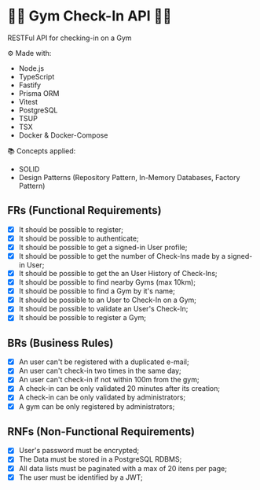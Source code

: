 # 🏋️‍♀️ Gym Check-In API 🏋️‍♂️

RESTFul API for checking-in on a Gym

⚙ Made with:

- Node.js
- TypeScript
- Fastify
- Prisma ORM
- Vitest
- PostgreSQL
- TSUP
- TSX
- Docker & Docker-Compose

📚 Concepts applied:

- SOLID
- Design Patterns (Repository Pattern, In-Memory Databases, Factory Pattern)

## FRs (Functional Requirements)

- [x] It should be possible to register;
- [x] It should be possible to authenticate;
- [x] It should be possible to get a signed-in User profile;
- [x] It should be possible to get the number of Check-Ins made by a signed-in User;
- [x] It should be possible to get the an User History of Check-Ins;
- [x] It should be possible to find nearby Gyms (max 10km);
- [x] It should be possible to find a Gym by it's name;
- [x] It should be possible to an User to Check-In on a Gym;
- [x] It should be possible to validate an User's Check-In;
- [x] It should be possible to register a Gym;

## BRs (Business Rules)

- [x] An user can't be registered with a duplicated e-mail;
- [x] An user can't check-in two times in the same day;
- [x] An user can't check-in if not within 100m from the gym;
- [x] A check-in can be only validated 20 minutes after its creation;
- [x] A check-in can be only validated by administrators;
- [x] A gym can be only registered by administrators;

## RNFs (Non-Functional Requirements)

- [x] User's password must be encrypted;
- [x] The Data must be stored in a PostgreSQL RDBMS;
- [x] All data lists must be paginated with a max of 20 itens per page;
- [x] The user must be identified by a JWT;
